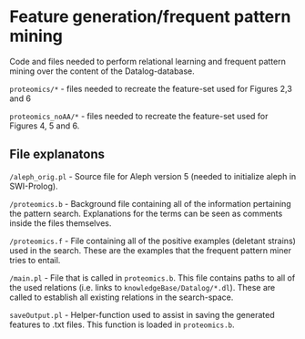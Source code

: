 # Feature generation/frequent pattern mining

Code and files needed to perform relational learning and frequent pattern mining over the content of the Datalog-database.

`proteomics/*` - files needed to recreate the feature-set used for Figures 2,3 and 6

`proteomics_noAA/*` - files needed to recreate the feature-set used for Figures 4, 5 and 6.


## File explanatons

`/aleph_orig.pl` - Source file for Aleph version 5 (needed to initialize aleph in SWI-Prolog).


`/proteomics.b` - Background file containing all of the information pertaining the pattern search. Explanations for the terms can be seen as comments inside the files themselves.


`/proteomics.f` - File containing all of the positive examples (deletant strains) used in the search. These are the examples that the frequent pattern miner tries to entail.


`/main.pl` - File that is called in `proteomics.b`. This file contains paths to all of the used relations (i.e. links to `knowledgeBase/Datalog/*.dl`). These are called to establish all existing relations in the search-space.


`saveOutput.pl` - Helper-function used to assist in saving the generated features to .txt files. This function is loaded in `proteomics.b`.


